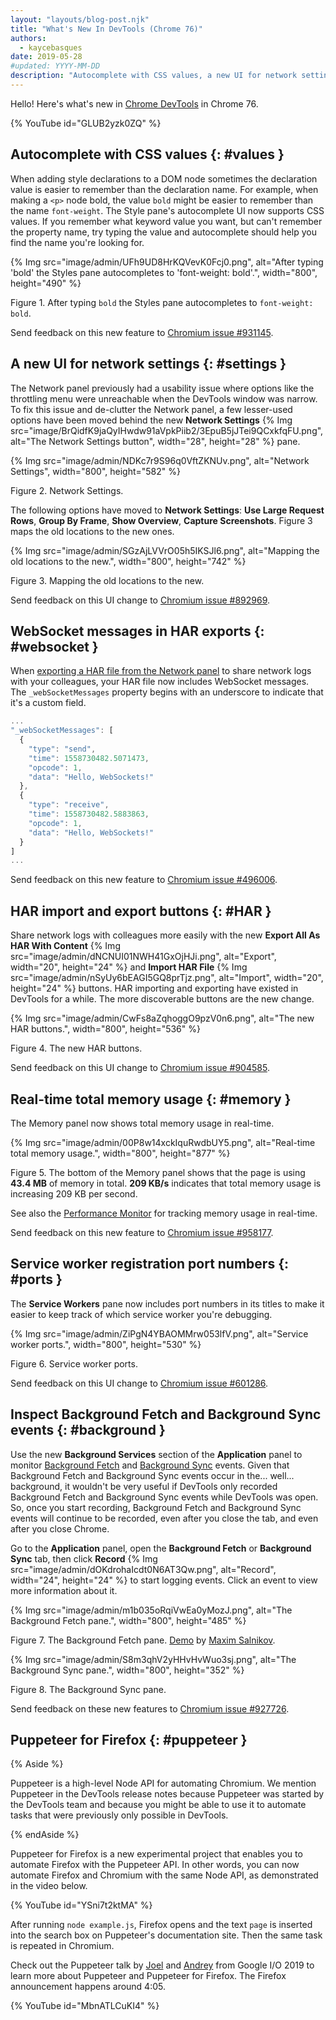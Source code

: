 ```yaml
---
layout: "layouts/blog-post.njk"
title: "What's New In DevTools (Chrome 76)"
authors:
  - kaycebasques
date: 2019-05-28
#updated: YYYY-MM-DD
description: "Autocomplete with CSS values, a new UI for network settings, and more."
---
```


Hello! Here's what's new in [Chrome DevTools][1] in Chrome 76.

{% YouTube id="GLUB2yzk0ZQ" %}

## Autocomplete with CSS values {: #values }

When adding style declarations to a DOM node sometimes the declaration value is easier to remember
than the declaration name. For example, when making a `<p>` node bold, the value `bold` might be
easier to remember than the name `font-weight`. The Style pane's autocomplete UI now supports CSS
values. If you remember what keyword value you want, but can't remember the property name, try
typing the value and autocomplete should help you find the name you're looking for.

{% Img src="image/admin/UFh9UD8HrKQVevK0Fcj0.png", alt="After typing 'bold' the Styles pane autocompletes to 'font-weight: bold'.", width="800", height="490" %}

Figure 1. After typing `bold` the Styles pane autocompletes to `font-weight: bold`.

Send feedback on this new feature to [Chromium issue #931145][2].

## A new UI for network settings {: #settings }

The Network panel previously had a usability issue where options like the throttling menu were
unreachable when the DevTools window was narrow. To fix this issue and de-clutter the Network panel,
a few lesser-used options have been moved behind the new **Network Settings** 
{% Img src="image/BrQidfK9jaQyIHwdw91aVpkPiib2/3EpuB5jJTei9QCxkfqFU.png", alt="The Network Settings button", width="28", height="28" %}
pane.

{% Img src="image/admin/NDKc7r9S96q0VftZKNUv.png", alt="Network Settings", width="800", height="582" %}

Figure 2. Network Settings.

The following options have moved to **Network Settings**: **Use Large Request Rows**, **Group By
Frame**, **Show Overview**, **Capture Screenshots**. Figure 3 maps the old locations to the new
ones.

{% Img src="image/admin/SGzAjLVVrO05h5IKSJl6.png", alt="Mapping the old locations to the new.", width="800", height="742" %}

Figure 3. Mapping the old locations to the new.

Send feedback on this UI change to [Chromium issue #892969][3].

## WebSocket messages in HAR exports {: #websocket }

When [exporting a HAR file from the Network panel][4] to share network logs with your colleagues,
your HAR file now includes WebSocket messages. The `_webSocketMessages` property begins with an
underscore to indicate that it's a custom field.

```js
...
"_webSocketMessages": [
  {
    "type": "send",
    "time": 1558730482.5071473,
    "opcode": 1,
    "data": "Hello, WebSockets!"
  },
  {
    "type": "receive",
    "time": 1558730482.5883863,
    "opcode": 1,
    "data": "Hello, WebSockets!"
  }
]
...
```

Send feedback on this new feature to [Chromium issue #496006][5].

## HAR import and export buttons {: #HAR }

Share network logs with colleagues more easily with the new **Export All As HAR With Content**
{% Img src="image/admin/dNCNUI01NWH41GxOjHJi.png", alt="Export", width="20", height="24" %} and **Import HAR File**
{% Img src="image/admin/nSyUy6bEAGI5GQ8prTjz.png", alt="Import", width="20", height="24" %} buttons. HAR importing and exporting
have existed in DevTools for a while. The more discoverable buttons are the new change.

{% Img src="image/admin/CwFs8aZqhoggO9pzV0n6.png", alt="The new HAR buttons.", width="800", height="536" %}

Figure 4. The new HAR buttons.

Send feedback on this UI change to [Chromium issue #904585][6].

## Real-time total memory usage {: #memory }

The Memory panel now shows total memory usage in real-time.

{% Img src="image/admin/00P8w14xckIquRwdbUY5.png", alt="Real-time total memory usage.", width="800", height="877" %}

Figure 5. The bottom of the Memory panel shows that the page is using **43.4 MB** of memory in
total. **209 KB/s** indicates that total memory usage is increasing 209 KB per second.

See also the [Performance Monitor][7] for tracking memory usage in real-time.

Send feedback on this new feature to [Chromium issue #958177][8].

## Service worker registration port numbers {: #ports }

The **Service Workers** pane now includes port numbers in its titles to make it easier to keep track
of which service worker you're debugging.

{% Img src="image/admin/ZiPgN4YBAOMMrw053lfV.png", alt="Service worker ports.", width="800", height="530" %}

Figure 6. Service worker ports.

Send feedback on this UI change to [Chromium issue #601286][9].

## Inspect Background Fetch and Background Sync events {: #background }

Use the new **Background Services** section of the **Application** panel to monitor [Background
Fetch][10] and [Background Sync][11] events. Given that Background Fetch and Background Sync events
occur in the... well... background, it wouldn't be very useful if DevTools only recorded Background
Fetch and Background Sync events while DevTools was open. So, once you start recording, Background
Fetch and Background Sync events will continue to be recorded, even after you close the tab, and
even after you close Chrome.

Go to the **Application** panel, open the **Background Fetch** or **Background Sync** tab, then
click **Record** {% Img src="image/admin/dOKdrohaIcdt0N6AT3Qw.png", alt="Record", width="24", height="24" %} to start logging
events. Click an event to view more information about it.

{% Img src="image/admin/m1b035oRqiVwEa0yMozJ.png", alt="The Background Fetch pane.", width="800", height="485" %}

Figure 7. The Background Fetch pane. [Demo][12] by [Maxim Salnikov][13].

{% Img src="image/admin/S8m3qhV2yHHvHvWuo3sj.png", alt="The Background Sync pane.", width="800", height="352" %}

Figure 8. The Background Sync pane.

Send feedback on these new features to [Chromium issue #927726][14].

## Puppeteer for Firefox {: #puppeteer }

{% Aside %}

Puppeteer is a high-level Node API for automating Chromium. We mention Puppeteer in the DevTools
release notes because Puppeteer was started by the DevTools team and because you might be able to
use it to automate tasks that were previously only possible in DevTools.

{% endAside %}

Puppeteer for Firefox is a new experimental project that enables you to automate Firefox with the
Puppeteer API. In other words, you can now automate Firefox and Chromium with the same Node API, as
demonstrated in the video below.

{% YouTube id="YSni7t2ktMA" %}

After running `node example.js`, Firefox opens and the text `page` is inserted into the search box
on Puppeteer's documentation site. Then the same task is repeated in Chromium.

Check out the Puppeteer talk by [Joel][15] and [Andrey][16] from Google I/O 2019 to learn more about
Puppeteer and Puppeteer for Firefox. The Firefox announcement happens around 4:05.

{% YouTube id="MbnATLCuKI4" %}

[1]: /docs/devtools
[2]: https://crbug.com/931145
[3]: https://crbug.com/892969
[4]: #HAR
[5]: https://crbug.com/496006
[6]: https://crbug.com/904585
[7]: /blog/new-in-devtools-64#perf-monitor
[8]: https://crbug.com/958177
[9]: https://crbug.com/601286
[10]:
  https://medium.com/google-developer-experts/background-fetch-api-get-ready-to-use-it-69cca522cd8f
[11]: https://developers.google.com/web/updates/2015/12/background-sync
[12]: https://background-fetch.glitch.me
[13]: https://twitter.com/webmaxru
[14]: https://crbug.com/927726
[15]: https://twitter.com/joeleinbinder
[16]: https://twitter.com/aslushnikov
